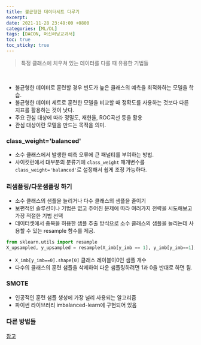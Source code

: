 ```yaml
---
title: 불균형한 데이터세트 다루기
excerpt:
date: 2021-11-28 23:48:00 +0800
categories: [ML/DL]
tags: [DACON, 머신러닝교과서]
toc: true
toc_sticky: true
---
```


> 특정 클래스에 치우쳐 있는 데이터를 다룰 때 유용한 기법들
<br>

* 불균형한 데이터로 훈련할 경우 빈도가 높은 클래스의 예측을 최적화하는 모델을 학습.<br>
* 불균형한 데이터 세트로 훈련한 모델을 비교할 때 정확도를 사용하는 것보다 다른 지표를 활용하는 것이 낫다.<br>
* 주요 관심 대상에 따라 정밀도, 재현율, ROC곡선 등을 활용<br>
* 관심 대상이란 모델을 만드는 목적을 의미.<br>

### class_weight='balanced'
* 소수 클래스에서 발생한 예측 오류에 큰 패널티를 부여하는 방법.<br>
* 사이킷런에서 대부분의 분류기에 `class_weight` 매개변수를 `class_weight='balanced'`로 설정해서 쉽게 조정 가능하다.<br>

### 리샘플링/다운샘플링 하기
* 소수 클래스의 샘플을 늘리거나 다수 클래스의 샘플을 줄이기<br>
* 보편적인 솔루션이나 기법은 없고 주어진 문제에 따라 여러가지 전략을 시도해보고 가장 적절한 기법 선택<br>
* 데이터셋에서 중복을 허용한 샘플 추출 방식으로 소수 클래스의 샘플을 늘리는데 사용할 수 있는 resample 함수를 제공.<br>

```python
from sklearn.utils import resample
X_upsampled, y_upsampled = resample(X_imb[y_imb == 1], y_imb[y_imb==1], replace=True, n_samples=X_imb[y_imb==0].shape[0], random_state=123)
```
* `X_imb[y_imb==0].shape[0]` 클래스 레이블이0인 샘플 개수<br>
* 다수의 클래스의 훈련 샘플을 삭제하여 다운 샘플링하려면 1과 0을 반대로 하면 됨.<br>

### SMOTE
* 인공적인 훈련 샘플 생성에 가장 널리 사용되는 알고리즘<br>
* 파이썬 라이브러리 imbalanced-learn에 구현되어 있음

### 다른 방법들
[참고](https://sjpyo.tistory.com/49)